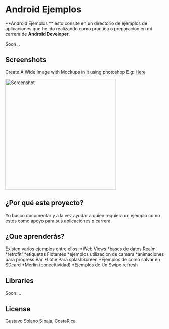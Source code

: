# Android Ejemplos 



**Android Ejemplos ** esto consite en un directorio de ejemplos de aplicaciones que he ido realizando como practica o preparacion en mi carrera de **Android Developer**.

Soon ..

## Screenshots
Create A Wide Image with Mockups in it using photoshop E.g: [Here](https://cdn-images-1.medium.com/max/1600/0*pemH-XsqF5BFiiVm.jpg)

<img src="https://cdn-images-1.medium.com/max/1600/0*pemH-XsqF5BFiiVm.jpg" height="350" alt="Screenshot"/> 


## ¿Por qué este proyecto?
Yo busco documentar y a la vez ayudar a quien requiera un ejemplo como estos como apoyo para sus aplicaciones o carrera.

## ¿Que aprenderás?
Existen varios ejemplos entre ellos:
  *Web Views
  *bases de datos Realm
  *retrofit'
  *etiquetas Flotantes
  *ejemplos utilizacion de camara
  *animaciones para progress Bar
  *Lotie Para splashScreen
  *Ejemplos de como salvar en SDcard
  *Merlin (conecttividad)
  *Ejemplos de Un Swipe refresh
  
## Libraries
Soon ...

## License
Gustavo Solano Sibaja, CostaRica.
